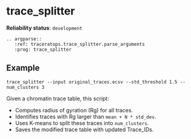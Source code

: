 # trace_splitter

**Reliability status**: `development`

```{eval-rst}
.. argparse::
   :ref: traceratops.trace_splitter.parse_arguments
   :prog: trace_splitter
```

## Example

```
trace_splitter --input original_traces.ecsv --std_threshold 1.5 --num_clusters 3
```

Given a chromatin trace table, this script:
   - Computes radius of gyration (Rg) for all traces.
   - Identifies traces with Rg larger than `mean + N * std_dev`.
   - Uses K-means to split these traces into `num_clusters`.
   - Saves the modified trace table with updated Trace_IDs.

